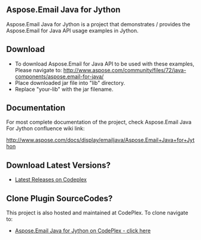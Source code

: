 ## Aspose.Email Java for Jython

Aspose.Email Java for Jython is a project that demonstrates / provides the Aspose.Email for Java API usage examples in Jython.

## Download

* To download Aspose.Email for Java API to be used with these examples, Please navigate to: http://www.aspose.com/community/files/72/java-components/aspose.email-for-java/
* Place downloaded jar file into "lib" directory. 
* Replace "your-lib" with the jar filename.

## Documentation

For most complete documentation of the project, check Aspose.Email Java For Jython confluence wiki link:

http://www.aspose.com/docs/display/emailjava/Aspose.Email+Java+for+Jython

## Download Latest Versions?

* [Latest Releases on Codeplex](https://asposeemailjavajython.codeplex.com/releases/)

## Clone Plugin SourceCodes?

This project is also hosted and maintained at CodePlex. To clone navigate to:

* [Aspose.Email Java for Jython on CodePlex - click here](https://asposeemailjavajython.codeplex.com/SourceControl/latest)
